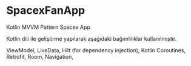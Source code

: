# SpacexFanApp
 Kotlin MVVM Pattern Spacex App

Kotlin dili ile geliştirme yapılarak aşağıdaki bağımlılıklar kullanılmıştır.

ViewModel,
LiveData,
Hilt (for dependency injection),
Kotlin Coroutines,
Retrofit,
Room,
Navigation,
